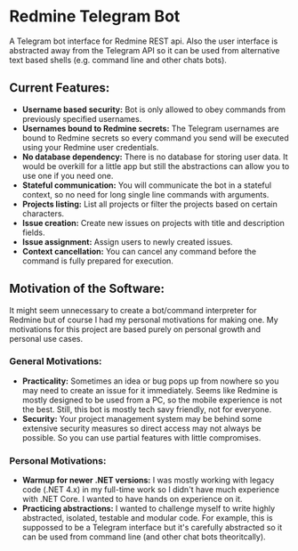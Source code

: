 # Redmine Telegram Bot
A Telegram bot interface for Redmine REST api. Also the user interface is abstracted away from the Telegram API so it can be used from alternative text based shells (e.g. command line and other chats bots).

## Current Features:
- **Username based security:** Bot is only allowed to obey commands from previously specified usernames.
- **Usernames bound to Redmine secrets:** The Telegram usernames are bound to Redmine secrets so every command you send will be executed using your Redmine user credentials.
- **No database dependency:** There is no database for storing user data. It would be overkill for a little app but still the abstractions can allow you to use one if you need one.
- **Stateful communication:** You will communicate the bot in a stateful context, so no need for long single line commands with arguments.
- **Projects listing:** List all projects or filter the projects based on certain characters.
- **Issue creation:** Create new issues on projects with title and description fields.
- **Issue assignment:** Assign users to newly created issues.
- **Context cancellation:** You can cancel any command before the command is fully prepared for execution.

## Motivation of the Software:
It might seem unnecessary to create a bot/command interpreter for Redmine but of course I had my personal motivations for making one. My motivations for this project are based purely on personal growth and personal use cases.

### General Motivations:
- **Practicality:** Sometimes an idea or bug pops up from nowhere so you may need to create an issue for it immediately. Seems like Redmine is mostly designed to be used from a PC, so the mobile experience is not the best. Still, this bot is mostly tech savy friendly, not for everyone.
- **Security:** Your project management system may be behind some extensive security measures so direct access may not always be possible. So you can use partial features with little compromises.

### Personal Motivations:
- **Warmup for newer .NET versions:** I was mostly working with legacy code (.NET 4.x) in my full-time work so I didn't have much experience with .NET Core. I wanted to have hands on experience on it.
- **Practicing abstractions:** I wanted to challenge myself to write highly abstracted, isolated, testable and modular code. For example, this is suppossed to be a Telegram interface but it's carefully abstracted so it can be used from command line (and other chat bots theoritcally).
